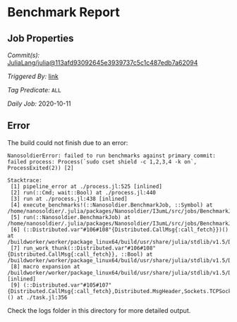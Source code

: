 # Benchmark Report

## Job Properties

*Commit(s):* [JuliaLang/julia@113afd93092645e3939737c5c1c487edb7a62094](https://github.com/JuliaLang/julia/commit/113afd93092645e3939737c5c1c487edb7a62094)

*Triggered By:* [link](https://github.com/JuliaLang/julia/commit/113afd93092645e3939737c5c1c487edb7a62094#commitcomment-43140531)

*Tag Predicate:* `ALL`

*Daily Job:* 2020-10-11

## Error

The build could not finish due to an error:

```
NanosoldierError: failed to run benchmarks against primary commit: failed process: Process(`sudo cset shield -c 1,2,3,4 -k on`, ProcessExited(2)) [2]

Stacktrace:
 [1] pipeline_error at ./process.jl:525 [inlined]
 [2] run(::Cmd; wait::Bool) at ./process.jl:440
 [3] run at ./process.jl:438 [inlined]
 [4] execute_benchmarks!(::Nanosoldier.BenchmarkJob, ::Symbol) at /home/nanosoldier/.julia/packages/Nanosoldier/I3umL/src/jobs/BenchmarkJob.jl:402
 [5] run(::Nanosoldier.BenchmarkJob) at /home/nanosoldier/.julia/packages/Nanosoldier/I3umL/src/jobs/BenchmarkJob.jl:195
 [6] (::Distributed.var"#106#108"{Distributed.CallMsg{:call_fetch}})() at /buildworker/worker/package_linux64/build/usr/share/julia/stdlib/v1.5/Distributed/src/process_messages.jl:294
 [7] run_work_thunk(::Distributed.var"#106#108"{Distributed.CallMsg{:call_fetch}}, ::Bool) at /buildworker/worker/package_linux64/build/usr/share/julia/stdlib/v1.5/Distributed/src/process_messages.jl:79
 [8] macro expansion at /buildworker/worker/package_linux64/build/usr/share/julia/stdlib/v1.5/Distributed/src/process_messages.jl:294 [inlined]
 [9] (::Distributed.var"#105#107"{Distributed.CallMsg{:call_fetch},Distributed.MsgHeader,Sockets.TCPSocket})() at ./task.jl:356
```

Check the logs folder in this directory for more detailed output.

